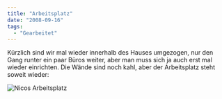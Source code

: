 ```yaml
---
title: "Arbeitsplatz"
date: "2008-09-16"
tags:
  - "Gearbeitet"
---
```


Kürzlich sind wir mal wieder innerhalb des Hauses umgezogen, nur den Gang runter ein paar Büros weiter, aber man muss sich ja auch erst mal wieder einrichten. Die Wände sind noch kahl, aber der Arbeitsplatz steht soweit wieder:

![Nicos Arbeitsplatz](/images/codecandies/img_0117.jpg)
